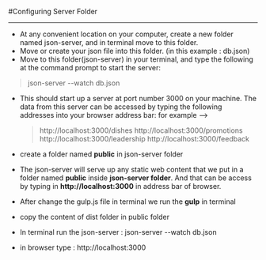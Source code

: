 #Configuring Server Folder

---

- At any convenient location on your computer, create a new folder named json-server, and in terminal move to this folder.
- Move or create your json file into this folder. (in this example : db.json)
- Move to this folder(json-server) in your terminal, and type the following at the command prompt to start the server:   

 > json-server   --watch  db.json
 

- This should start up a server at port number 3000 on your machine. The data from this server can be accessed by typing the following addresses into your browser address bar: for example -->

	> http://localhost:3000/dishes
	> http://localhost:3000/promotions
	> http://localhost:3000/leadership
	> http://localhost:3000/feedback
	

- create a folder named **public** in json-server folder
- The json-server will serve up any static web content that we put in a folder named **public** inside **json-server folder**. And that can be access by typing in  **http://localhost:3000**  in address bar of browser.

- After change the gulp.js file in terminal we run the **gulp** in terminal
- copy the content of dist folder in public folder
- In terminal run the json-server : json-server --watch db.json
- in browser type : http://localhost:3000
